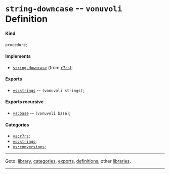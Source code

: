 

<a id='definition__vonuvoli__string-downcase'></a>

# `string-downcase` -- `vonuvoli` Definition


<a id='definition__vonuvoli__string-downcase__kind'></a>

#### Kind

`procedure`;


<a id='definition__vonuvoli__string-downcase__implements'></a>

#### Implements

 * [`string-downcase`](../../r7rs/definitions/string-downcase.md#definition__r7rs__string-downcase) (from [`r7rs`](../../r7rs/_index.md#library__r7rs));


<a id='definition__vonuvoli__string-downcase__exports'></a>

#### Exports

 * [`vs:strings`](../../vonuvoli/exports/vs_3a_strings.md#export__vonuvoli__vs_3a_strings) -- `(vonuvoli strings)`;


<a id='definition__vonuvoli__string-downcase__exports-recursive'></a>

#### Exports recursive

 * [`vs:base`](../../vonuvoli/exports/vs_3a_base.md#export__vonuvoli__vs_3a_base) -- `(vonuvoli base)`;


<a id='definition__vonuvoli__string-downcase__categories'></a>

#### Categories

 * [`vs:r7rs`](../../vonuvoli/categories/vs_3a_r7rs.md#category__vonuvoli__vs_3a_r7rs);
 * [`vs:strings`](../../vonuvoli/categories/vs_3a_strings.md#category__vonuvoli__vs_3a_strings);
 * [`vs:conversions`](../../vonuvoli/categories/vs_3a_conversions.md#category__vonuvoli__vs_3a_conversions);

----

Goto: [library](../../vonuvoli/_index.md#library__vonuvoli), [categories](../../vonuvoli/categories/_index.md#toc__vonuvoli__categories), [exports](../../vonuvoli/exports/_index.md#toc__vonuvoli__exports), [definitions](../../vonuvoli/definitions/_index.md#toc__vonuvoli__definitions), other [libraries](../../_libraries.md#toc__libraries).

----

